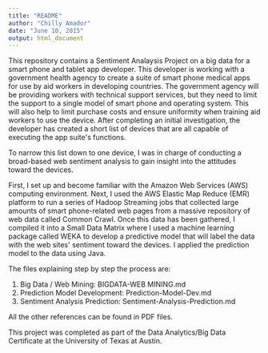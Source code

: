 ```yaml
---
title: "README"
author: "Chilly Amador"
date: "June 10, 2015"
output: html_document
---
```


This repository contains a Sentiment Analaysis Project on a big data  for  a smart phone and tablet app developer. This developer is working with a government health agency to create a suite of smart phone medical apps for use by aid workers in developing countries. The government agency will be providing workers with technical support services, but they need to limit the support to a single model of smart phone and operating system. This will also help to limit purchase costs and ensure uniformity when training aid workers to use the device. After completing an initial investigation, the developer has created a short list of devices that are all capable of executing the app suite's functions.

To narrow this list down to one device, I was in charge of conducting a broad-based web sentiment analysis to gain insight into the attitudes toward the devices. 

First, I set up and become familiar with the Amazon Web Services (AWS) computing environment. Next, I used the AWS Elastic Map Reduce (EMR) platform to run a series of Hadoop Streaming jobs that collected large amounts of smart phone-related web pages from a massive repository of web data called Common Crawl. Once this data has been gathered, I compiled it into a Small Data Matrix where I used a machine learning package called WEKA to develop a predictive model that will label the data with the web sites' sentiment toward the devices. I applied the prediction model to the data using Java. 

The files explaining step by step the process are:

1. Big Data / Web Mining: BIGDATA-WEB MINING.md
2. Prediction Model Development: Prediction-Model-Dev.md
3. Sentiment Analysis Prediction: Sentiment-Analysis-Prediction.md

All the other references can be found in PDF files.

This project was completed as part of the Data Analytics/Big Data Certificate at the University of Texas at Austin.
